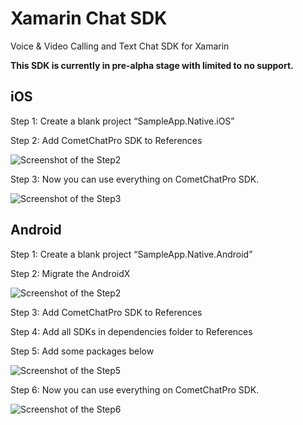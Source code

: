 # Xamarin Chat SDK
Voice &amp; Video Calling and Text Chat SDK for Xamarin

**This SDK is currently in pre-alpha stage with limited to no support.**

## iOS

Step 1: Create a blank project “SampleApp.Native.iOS”

Step 2: Add CometChatPro SDK to References

<img src="https://firebasestorage.googleapis.com/v0/b/imagecontents.appspot.com/o/ios_des_1.png?alt=media&token=210e36cb-7fc1-4592-a1e8-72744f755764" alt="Screenshot of the Step2"/>

Step 3: Now you can use everything on CometChatPro SDK.

<img src="https://firebasestorage.googleapis.com/v0/b/imagecontents.appspot.com/o/ios_des_2.png?alt=media&token=3e76acb5-ad7c-4ffa-a64e-bf594e9f7777" alt="Screenshot of the Step3"/>

## Android

Step 1: Create a blank project “SampleApp.Native.Android”

Step 2: Migrate the AndroidX

<img src="https://firebasestorage.googleapis.com/v0/b/imagecontents.appspot.com/o/android_des_1.png?alt=media&token=b7a32159-9a0a-48f8-913a-207eae2317fe" alt="Screenshot of the Step2"/>

Step 3: Add CometChatPro SDK to References

Step 4: Add all SDKs in dependencies folder to References

Step 5: Add some packages below

<img src="https://firebasestorage.googleapis.com/v0/b/imagecontents.appspot.com/o/android_des_2.png?alt=media&token=4cb380aa-2610-451a-8846-67a8e99cef77" alt="Screenshot of the Step5"/>

Step 6: Now you can use everything on CometChatPro SDK.

<img src="https://firebasestorage.googleapis.com/v0/b/imagecontents.appspot.com/o/android_des_3.png?alt=media&token=41f68b5e-b18a-4660-952c-5b80e7d60674" alt="Screenshot of the Step6"/>
